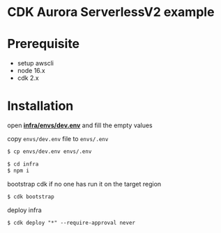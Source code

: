 # CDK Aurora ServerlessV2 example

# Prerequisite

- setup awscli
- node 16.x
- cdk 2.x

# Installation

open [**infra/envs/dev.env**](./infra/envs/dev.env) and fill the empty values

copy `envs/dev.env` file to `envs/.env`

```bash
$ cp envs/dev.env envs/.env
```

```bash
$ cd infra
$ npm i
```

bootstrap cdk if no one has run it on the target region

```bash
$ cdk bootstrap
```

deploy infra

```
$ cdk deploy "*" --require-approval never
```
